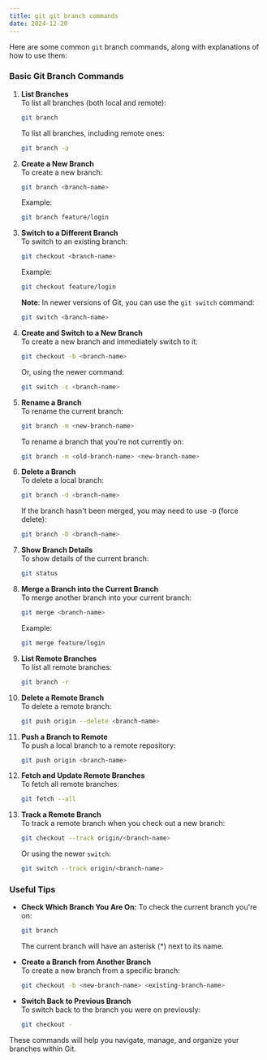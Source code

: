 ```yaml
---
title: git git branch commands
date: 2024-12-20
---
```



Here are some common `git` branch commands, along with explanations of how to use them:

### Basic Git Branch Commands

1. **List Branches**  
    To list all branches (both local and remote):
    
    ```bash
    git branch
    ```
    
    To list all branches, including remote ones:
    
    ```bash
    git branch -a
    ```
    
2. **Create a New Branch**  
    To create a new branch:
    
    ```bash
    git branch <branch-name>
    ```
    
    Example:
    
    ```bash
    git branch feature/login
    ```
    
3. **Switch to a Different Branch**  
    To switch to an existing branch:
    
    ```bash
    git checkout <branch-name>
    ```
    
    Example:
    
    ```bash
    git checkout feature/login
    ```
    
    **Note**: In newer versions of Git, you can use the `git switch` command:
    
    ```bash
    git switch <branch-name>
    ```
    
4. **Create and Switch to a New Branch**  
    To create a new branch and immediately switch to it:
    
    ```bash
    git checkout -b <branch-name>
    ```
    
    Or, using the newer command:
    
    ```bash
    git switch -c <branch-name>
    ```
    
5. **Rename a Branch**  
    To rename the current branch:
    
    ```bash
    git branch -m <new-branch-name>
    ```
    
    To rename a branch that you're not currently on:
    
    ```bash
    git branch -m <old-branch-name> <new-branch-name>
    ```
    
6. **Delete a Branch**  
    To delete a local branch:
    
    ```bash
    git branch -d <branch-name>
    ```
    
    If the branch hasn't been merged, you may need to use `-D` (force delete):
    
    ```bash
    git branch -D <branch-name>
    ```
    
7. **Show Branch Details**  
    To show details of the current branch:
    
    ```bash
    git status
    ```
    
8. **Merge a Branch into the Current Branch**  
    To merge another branch into your current branch:
    
    ```bash
    git merge <branch-name>
    ```
    
    Example:
    
    ```bash
    git merge feature/login
    ```
    
9. **List Remote Branches**  
    To list all remote branches:
    
    ```bash
    git branch -r
    ```
    
10. **Delete a Remote Branch**  
    To delete a remote branch:
    
    ```bash
    git push origin --delete <branch-name>
    ```
    
11. **Push a Branch to Remote**  
    To push a local branch to a remote repository:
    
    ```bash
    git push origin <branch-name>
    ```
    
12. **Fetch and Update Remote Branches**  
    To fetch all remote branches:
    
    ```bash
    git fetch --all
    ```
    
13. **Track a Remote Branch**  
    To track a remote branch when you check out a new branch:
    
    ```bash
    git checkout --track origin/<branch-name>
    ```
    
    Or using the newer `switch`:
    
    ```bash
    git switch --track origin/<branch-name>
    ```
    

### Useful Tips

- **Check Which Branch You Are On:** To check the current branch you're on:
    
    ```bash
    git branch
    ```
    
    The current branch will have an asterisk (*) next to its name.
    
- **Create a Branch from Another Branch**  
    To create a new branch from a specific branch:
    
    ```bash
    git checkout -b <new-branch-name> <existing-branch-name>
    ```
    
- **Switch Back to Previous Branch**  
    To switch back to the branch you were on previously:
    
    ```bash
    git checkout -
    ```
    

These commands will help you navigate, manage, and organize your branches within Git.